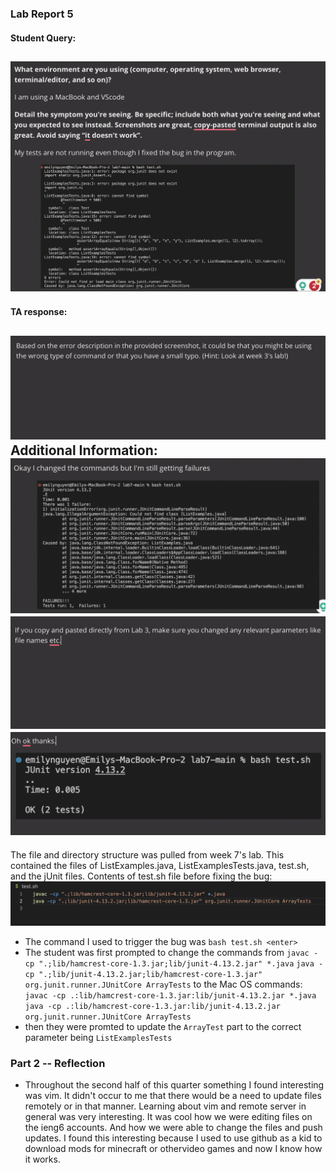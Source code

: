 ### Lab Report 5
#### Student Query:
![Image](/lab5/s1.png)
---
#### TA response:
![Image](/lab5/s2.png)
Additional Information:
![Image](/lab5/s3.png)
![Image](/lab5/s4.png)
![Image](/lab5/s5.png)
---
The file and directory structure was pulled from week 7's lab. This contained the files of ListExamples.java, ListExamplesTests.java, test.sh, and the jUnit files.
Contents of test.sh file before fixing the bug:
![Image](/lab5/s6.png)
- The command I used to trigger the bug was `bash test.sh <enter>`
- The student was first prompted to change the commands from
`javac -cp ".;lib/hamcrest-core-1.3.jar;lib/junit-4.13.2.jar" *.java`
`java -cp ".;lib/junit-4.13.2.jar;lib/hamcrest-core-1.3.jar" org.junit.runner.JUnitCore ArrayTests`
to the Mac OS commands:
`javac -cp .:lib/hamcrest-core-1.3.jar:lib/junit-4.13.2.jar *.java`
`java -cp .:lib/hamcrest-core-1.3.jar:lib/junit-4.13.2.jar org.junit.runner.JUnitCore ArrayTests`
- then they were promted to update the `ArrayTest` part to the correct parameter being `ListExamplesTests`
### Part 2 -- Reflection
- Throughout the second half of this quarter something I found interesting was vim. It didn't occur to me that there would be a need to update files remotely or in that manner. Learning about vim and remote server in general was very interesting. It was cool how we were editing files on the ieng6 accounts. And how we were able to change the files and push updates. I found this interesting because I used to use github as a kid to download mods for minecraft or othervideo games and now I know how it works.
